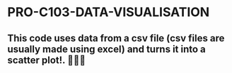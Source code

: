 # PRO-C103-DATA-VISUALISATION
## This code uses data from a csv file (csv files are usually made using excel) and turns it into a scatter plot!. 🤩🤩🤩

